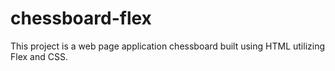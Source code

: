 # chessboard-flex

This project is a web page application chessboard built using HTML utilizing Flex and CSS.
